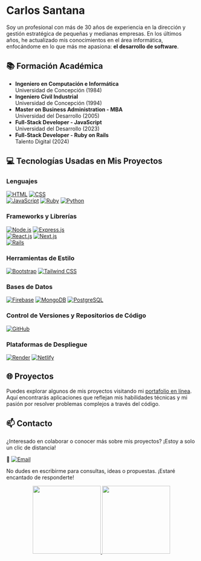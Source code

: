 # Carlos Santana

Soy un profesional con más de 30 años de experiencia en la dirección y gestión estratégica de pequeñas y medianas empresas. En los últimos años, he actualizado mis conocimientos en el área informática, enfocándome en lo que más me apasiona: **el desarrollo de software**. 

## 📚 Formación Académica

- **Ingeniero en Computación e Informática**  
  Universidad de Concepción (1984)  
- **Ingeniero Civil Industrial**  
  Universidad de Concepción (1994)  
- **Master on Business Administration - MBA**  
  Universidad del Desarrollo (2005)  
- **Full-Stack Developer - JavaScript**  
  Universidad del Desarrollo (2023)  
- **Full-Stack Developer - Ruby on Rails**  
  Talento Digital (2024)  

## 💻 Tecnologías Usadas en Mis Proyectos

### Lenguajes  
[![HTML](https://img.shields.io/badge/HTML-orange?style=for-the-badge&logo=html5&logoColor=white&labelColor=101010)](https://developer.mozilla.org/es/docs/Web/HTML)
[![CSS](https://img.shields.io/badge/CSS-blue?style=for-the-badge&logo=css3&logoColor=white&labelColor=101010)](https://developer.mozilla.org/es/docs/Web/CSS)  
[![JavaScript](https://img.shields.io/badge/JavaScript-yellow?style=for-the-badge&logo=javascript&logoColor=white&labelColor=101010)](https://developer.mozilla.org/es/docs/Web/JavaScript)
[![Ruby](https://img.shields.io/badge/Ruby-red?style=for-the-badge&logo=ruby&logoColor=white&labelColor=101010)](https://www.ruby-lang.org)
[![Python](https://img.shields.io/badge/Python-3776AB?style=for-the-badge&logo=python&logoColor=white&labelColor=101010)](https://www.python.org)  

### Frameworks y Librerías  
[![Node.js](https://img.shields.io/badge/Node.js-green?style=for-the-badge&logo=node.js&logoColor=white&labelColor=101010)](https://nodejs.org)
[![Express.js](https://img.shields.io/badge/Express.js-grey?style=for-the-badge&logo=express&logoColor=white&labelColor=101010)](https://expressjs.com)  
[![React.js](https://img.shields.io/badge/React.js-61DAFB?style=for-the-badge&logo=react&logoColor=white&labelColor=101010)](https://reactjs.org)
[![Next.js](https://img.shields.io/badge/Next.js-black?style=for-the-badge&logo=next.js&logoColor=white&labelColor=101010)](https://nextjs.org)  
[![Rails](https://img.shields.io/badge/Rails-CC0000?style=for-the-badge&logo=rubyonrails&logoColor=white&labelColor=101010)](https://rubyonrails.org)  

### Herramientas de Estilo  
[![Bootstrap](https://img.shields.io/badge/Bootstrap-7952B3?style=for-the-badge&logo=bootstrap&logoColor=white&labelColor=101010)](https://getbootstrap.com)
[![Tailwind CSS](https://img.shields.io/badge/Tailwind_CSS-38B2AC?style=for-the-badge&logo=tailwind-css&logoColor=white&labelColor=101010)](https://tailwindcss.com)

### Bases de Datos  
[![Firebase](https://img.shields.io/badge/Firebase-ffca28?style=for-the-badge&logo=firebase&logoColor=white&labelColor=101010)](https://firebase.google.com)
[![MongoDB](https://img.shields.io/badge/MongoDB-green?style=for-the-badge&logo=mongodb&logoColor=white&labelColor=101010)](https://www.mongodb.com)
[![PostgreSQL](https://img.shields.io/badge/PostgreSQL-blue?style=for-the-badge&logo=postgresql&logoColor=white&labelColor=101010)](https://www.postgresql.org)  

### Control de Versiones y Repositorios de Código  
[![GitHub](https://img.shields.io/badge/GitHub-181717?style=for-the-badge&logo=github&logoColor=white&labelColor=101010)](https://github.com)

### Plataformas de Despliegue  
[![Render](https://img.shields.io/badge/Render-0099FF?style=for-the-badge&logo=render&logoColor=white&labelColor=101010)](https://render.com)
[![Netlify](https://img.shields.io/badge/Netlify-00C7B7?style=for-the-badge&logo=netlify&logoColor=white&labelColor=101010)](https://www.netlify.com)

## 🌐 Proyectos

Puedes explorar algunos de mis proyectos visitando mi [portafolio en línea](https://csantana.vercel.app/). Aquí encontrarás aplicaciones que reflejan mis habilidades técnicas y mi pasión por resolver problemas complejos a través del código.

## 📫 Contacto

¿Interesado en colaborar o conocer más sobre mis proyectos? ¡Estoy a solo un clic de distancia!  

📧 [![Email](https://img.shields.io/badge/Email-D14836?style=for-the-badge&logo=gmail&logoColor=white&labelColor=101010)](mailto:carlos.santana.gacitua@gmail.com)    

No dudes en escribirme para consultas, ideas o propuestas. ¡Estaré encantado de responderte!

<p align="center">
<a href="https://github.com/crsantanag">
  <img height="180em" src="https://github-readme-stats-eight-theta.vercel.app/api?username=crsantanag&show_icons=true&theme=algolia&include_all_commits=true&count_private=true"/>
  <img height="180em" src="https://github-readme-stats-eight-theta.vercel.app/api/top-langs/?username=crsantanag&layout=compact&langs_count=8&theme=algolia"/>
</a>
</p>
